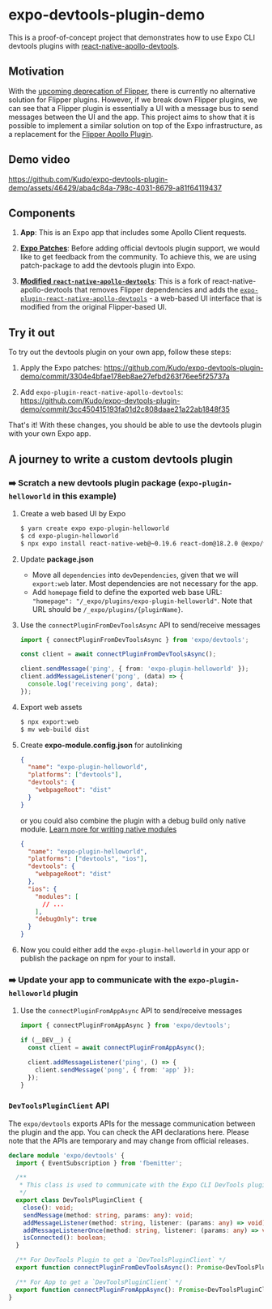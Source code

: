 # expo-devtools-plugin-demo

This is a proof-of-concept project that demonstrates how to use Expo CLI devtools plugins with [react-native-apollo-devtools](https://github.com/razorpay/react-native-apollo-devtools).

## Motivation

With the [upcoming deprecation of Flipper](https://github.com/react-native-community/discussions-and-proposals/pull/641), there is currently no alternative solution for Flipper plugins. However, if we break down Flipper plugins, we can see that a Flipper plugin is essentially a UI with a message bus to send messages between the UI and the app. This project aims to show that it is possible to implement a similar solution on top of the Expo infrastructure, as a replacement for the [Flipper Apollo Plugin](https://github.com/razorpay/react-native-apollo-devtools).

## Demo video

https://github.com/Kudo/expo-devtools-plugin-demo/assets/46429/aba4c84a-798c-4031-8679-a81f64119437

## Components

1. **App**: This is an Expo app that includes some Apollo Client requests.

2. [**Expo Patches**](https://github.com/Kudo/expo-devtools-plugin-demo/tree/main/patches): Before adding official devtools plugin support, we would like to get feedback from the community. To achieve this, we are using patch-package to add the devtools plugin into Expo.

3. [**Modified `react-native-apollo-devtools`**](https://github.com/Kudo/react-native-apollo-devtools/tree/%40kudo/devtools-plugin): This is a fork of react-native-apollo-devtools that removes Flipper dependencies and adds the [`expo-plugin-react-native-apollo-devtools`](https://github.com/Kudo/react-native-apollo-devtools/tree/%40kudo/devtools-plugin/packages/expo-plugin-react-native-apollo-devtools) - a web-based UI interface that is modified from the original Flipper-based UI.

## Try it out

To try out the devtools plugin on your own app, follow these steps:

1. Apply the Expo patches: https://github.com/Kudo/expo-devtools-plugin-demo/commit/3304e4bfae178eb8ae27efbd263f76ee5f25737a

2. Add `expo-plugin-react-native-apollo-devtools`: https://github.com/Kudo/expo-devtools-plugin-demo/commit/3cc450415193fa01d2c808daae21a22ab1848f35

That's it! With these changes, you should be able to use the devtools plugin with your own Expo app.

## A journey to write a custom devtools plugin

### ➡️ Scratch a new devtools plugin package (`expo-plugin-helloworld` in this example)

1. Create a web based UI by Expo

    ```sh
    $ yarn create expo expo-plugin-helloworld
    $ cd expo-plugin-helloworld
    $ npx expo install react-native-web@~0.19.6 react-dom@18.2.0 @expo/webpack-config
    ```

2. Update **package.json**

    - Move all `dependencies` into `devDependencies`, given that we will `export:web` later. Most dependencies are not necessary for the app.
    - Add `homepage` field to define the exported web base URL: `"homepage": "/_expo/plugins/expo-plugin-helloworld"`. Note that URL should be `/_expo/plugins/{pluginName}`.

3. Use the `connectPluginFromDevToolsAsync` API to send/receive messages

    ```ts
    import { connectPluginFromDevToolsAsync } from 'expo/devtools';
    
    const client = await connectPluginFromDevToolsAsync();
    
    client.sendMessage('ping', { from: 'expo-plugin-helloworld' });
    client.addMessageListener('pong', (data) => {
      console.log('receiving pong', data);
    });
    ```

4. Export web assets

    ```sh
    $ npx export:web
    $ mv web-build dist
    ```

5. Create **expo-module.config.json** for autolinking

    ```json
    {
      "name": "expo-plugin-helloworld",
      "platforms": ["devtools"],
      "devtools": {
        "webpageRoot": "dist"
      }
    }
    ```

    or you could also combine the plugin with a debug build only native module. [Learn more for writing native modules](https://docs.expo.dev/modules/overview/)

    ```json
    {
      "name": "expo-plugin-helloworld",
      "platforms": ["devtools", "ios"],
      "devtools": {
        "webpageRoot": "dist"
      },
      "ios": {
        "modules": [
          // ...
        ],
        "debugOnly": true
      }
    }
    ```

6. Now you could either add the `expo-plugin-helloworld` in your app or publish the package on npm for your to install.

### ➡️ Update your app to communicate with the `expo-plugin-helloworld` plugin

1. Use the `connectPluginFromAppAsync` API to send/receive messages

    ```ts
    import { connectPluginFromAppAsync } from 'expo/devtools';
    
    if (__DEV__) {
      const client = await connectPluginFromAppAsync();
    
      client.addMessageListener('ping', () => {
        client.sendMessage('pong', { from: 'app' });
      });
    }
    ```

### `DevToolsPluginClient` API

The `expo/devtools` exports APIs for the message communication between the plugin and the app. You can check the API declarations here. Please note that the APIs are temporary and may change from official releases.

```ts
declare module 'expo/devtools' {
  import { EventSubscription } from 'fbemitter';

  /**
   * This class is used to communicate with the Expo CLI DevTools plugin.
   */
  export class DevToolsPluginClient {
    close(): void;
    sendMessage(method: string, params: any): void;
    addMessageListener(method: string, listener: (params: any) => void): EventSubscription;
    addMessageListenerOnce(method: string, listener: (params: any) => void): void;
    isConnected(): boolean;
  }

  /** For DevTools Plugin to get a `DevToolsPluginClient` */
  export function connectPluginFromDevToolsAsync(): Promise<DevToolsPluginClient>;

  /** For App to get a `DevToolsPluginClient` */
  export function connectPluginFromAppAsync(): Promise<DevToolsPluginClient>;
}
```
